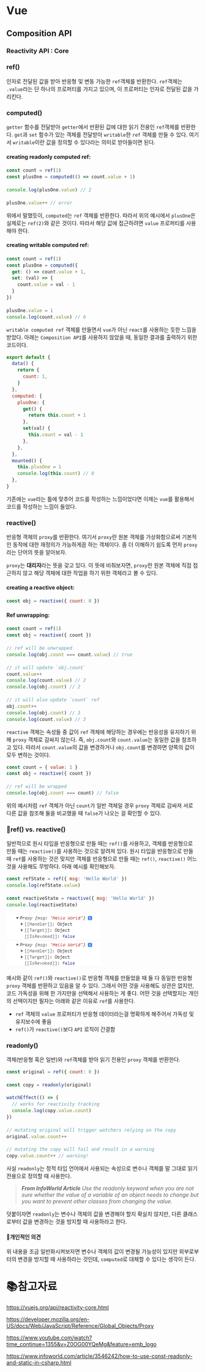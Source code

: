 # Vue

## Composition API

### Reactivity API : Core

### ref()

인자로 전달된 값을 받아 반응형 및 변동 가능한 `ref`객체를 반환한다. `ref`객체는 `.value`라는 단 하나의 프로퍼티를 가지고 있으며, 이 프로퍼티는 인자로 전달된 값을 가리킨다. 

### computed()

`getter` 함수를 전달받아 `getter`에서 반환된 값에 대한 읽기 전용인  `ref`객체를 반환한다. `get`과 `set` 함수가 있는 객체를 전달받아 `writable`한 `ref` 객체를 만들 수 있다. 여기서 `writable`이란 값을 정의할 수 있다라는 의미로 받아들이면 된다. 

#### creating readonly computed ref:

```js
const count = ref(1)
const plusOne = computed(() => count.value + 1)

console.log(plusOne.value) // 2

plusOne.value++ // error
```

위에서 말했듯이, `computed`는 `ref` 객체를 반환한다. 따라서 위의 예시에서 `plusOne`은 실제로는 `ref(2)`와 같은 것이다. 따라서 해당 값에 접근하려면 `value` 프로퍼티를 사용해야 한다.

#### creating writable computed ref:

```js
const count = ref(1)
const plusOne = computed({
  get: () => count.value + 1,
  set: (val) => {
    count.value = val - 1
  }
})

plusOne.value = 1
console.log(count.value) // 0
```

`writable computed ref` 객체를 만들면서 `vue`가 아닌 `react`를 사용하는 듯한 느낌을 받았다. 아래는 `Composition API`를 사용하지 않았을 때, 동일한 결과를 출력하기 위한 코드이다.

```js
export default {
  data() {
    return {
      count: 1,
    }
  },
  computed: {
    plusOne: {
      get() {
        return this.count + 1
      },
      set(val) {
        this.count = val - 1
      },
    },
  },
  mounted() {
    this.plusOne = 1
    console.log(this.count) // 0
  },
}
```

기존에는 `vue`라는 틀에 맞추어 코드를 작성하는 느낌이었다면 이제는 `vue`를 활용해서 코드를 작성하는 느낌이 들었다. 

### reactive()

반응형 객체의 `proxy`를 반환한다. 여기서 `proxy`란 원본 객체를 가상화함으로써 기본적인 동작에 대한 재정의가 가능하게끔 하는 객체이다. 좀 더 이해하기 쉽도록 먼저 `proxy`라는 단어의 뜻을 알아보자.

`proxy`는 **대리자**라는 뜻을 갖고 있다. 이 뜻에 비춰보자면, `proxy`란 원본 객체에 직접 접근하지 않고 해당 객체에 대한 작업을 하기 위한 객체라고 볼 수 있다. 

#### creating a reactive object:

```js
const obj = reactive({ count: 0 })
```

#### Ref unwrapping:

```js
const count = ref(1)
const obj = reactive({ count })

// ref will be unwrapped
console.log(obj.count === count.value) // true

// it will update `obj.count`
count.value++
console.log(count.value) // 2
console.log(obj.count) // 2

// it will also update `count` ref
obj.count++
console.log(obj.count) // 3
console.log(count.value) // 3
```

`reactive` 객체는 속성들 중 값이 `ref` 객체에 해당하는 경우에는 반응성을 유지하기 위해 `proxy` 객체로 감싸지 않는다. 즉, `obj.count`와 `count.value`는 동일한 값을 참조하고 있다. 따라서 `count.value`의 값을 변경하거나 `obj.count`를 변경하면 양쪽의 값이 모두 변하는 것이다.

```js
const count = { value: 1 }
const obj = reactive({ count })

// ref will be wrapped
console.log(obj.count === count) // false
```

위의 예시처럼 `ref` 객체가 아닌 `count`가 일반 객체일 경우 `proxy` 객체로 감싸져 서로 다른 값을 참조해 둘을 비교했을 때 `false`가 나오는 걸 확인할 수 있다.

### 🥊ref() vs. reactive()

일반적으로 원시 타입을 반응형으로 만들 때는  `ref()`를 사용하고, 객체를 반응형으로 만들 때는 `reactive()`를 사용하는 것으로 알려져 있다. 원시 타입을 반응형으로 만들 때 `ref`를 사용하는 것은 맞지만 객체를 반응형으로 만들 때는 `ref()`, `reactive()` 어느 것을 사용해도 무방하다. 아래 예시를 확인해보자.

```js
const refState = ref({ msg: 'Hello World' })
console.log(refState.value)

const reactiveState = reactive({ msg: 'Hello World' })
console.log(reactiveState)
```

![image-20220928124024354](md-images/image-20220928124024354.png)	

예시와 같이 `ref()`와 `reactive()`로 반응형 객체를 만들었을 때 둘 다 동일한 반응형 `proxy` 객체를 반환하고 있음을 알 수 있다. 그래서 어떤 것을 사용해도 상관은 없지만, 코드 가독성을 위해 한 가지만을 선택해서 사용하는 게 좋다. 어떤 것을 선택할지는 개인의 선택이지만 필자는 아래와 같은 이유로 `ref`를 사용한다.

- `ref` 객체의 `value` 프로퍼티가 반응형 데이터라는걸 명확하게 해주어서 가독성 및 유지보수에 좋음
- `ref()`가 `reactive()`보다 `API` 로직이 간결함

### readonly()

객체(반응형 혹은 일반)와 `ref`객체를 받아 읽기 전용인 `proxy` 객체를 반환한다.

```js
const original = ref({ count: 0 })

const copy = readonly(original)

watchEffect(() => {
  // works for reactivity tracking
  console.log(copy.value.count)
})

// mutating original will trigger watchers relying on the copy
original.value.count++

// mutating the copy will fail and result in a warning
copy.value.count++ // warning!
```

사실 `readonly`는 정적 타입 언어에서 사용되는 속성으로 변수나 객체를 말 그대로 읽기 전용으로 정의할 때 사용한다.

> ***From InfoWorld Article***
> *Use the readonly keyword when you are not sure whether the value of a variable of an object needs to change but you want to prevent other classes from changing the value.*

덧붙이자면 `readonly`는 변수나 객체의 값을 변경해야 할지 확실치 않지만, 다른 클래스로부터 값을 변경하는 것을 방지할 때 사용하라고 한다.

#### 🤔개인적인 의견

위 내용을 조금 일반화시켜보자면 변수나 객체의 값이 변경될 가능성이 있지만 외부로부터의 변경을 방지할 때 사용하라는 것인데, `computed`로 대체할 수 있다는 생각이 든다.

# :books:참고자료

https://vuejs.org/api/reactivity-core.html

https://developer.mozilla.org/en-US/docs/Web/JavaScript/Reference/Global_Objects/Proxy

https://www.youtube.com/watch?time_continue=1355&v=Z0OG00YQeMg&feature=emb_logo

https://www.infoworld.com/article/3546242/how-to-use-const-readonly-and-static-in-csharp.html
